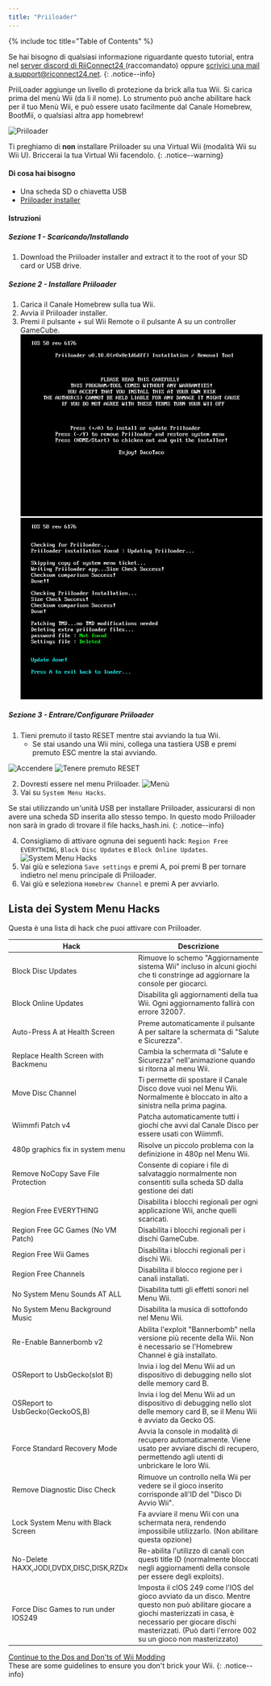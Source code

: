 ```yaml
---
title: "Priiloader"
---
```


{% include toc title="Table of Contents" %}

Se hai bisogno di qualsiasi informazione riguardante questo tutorial, entra nel [server discord di RiiConnect24 ](https://discord.gg/rc24)(raccomandato) oppure [scrivici una mail a support@riconnect24.net](mailto:support@riiconnect24.net).
{: .notice--info}

PriiLoader aggiunge un livello di protezione da brick alla tua Wii. Si carica prima del menù Wii (da li il nome). Lo strumento può anche abilitare hack per il tuo Menù Wii, e può essere usato facilmente dal Canale Homebrew, BootMii, o qualsiasi altra app homebrew!

![Priiloader](/images/priiloader.jpg)

Ti preghiamo di **non** installare Priiloader su una Virtual Wii (modalità Wii su Wii U). Briccerai la tua Virtual Wii facendolo.
{: .notice--warning}

#### Di cosa hai bisogno

- Una scheda SD o chiavetta USB
- [Priiloader installer](https://hbb1.oscwii.org/hbb/priiloader/priiloader.zip)

#### Istruzioni

##### Sezione 1 - Scaricando/Installando

1. Download the Priiloader installer and extract it to the root of your SD card or USB drive.

##### Sezione 2 - Installare Priiloader

1. Carica il Canale Homebrew sulla tua Wii.
2. Avvia il Priiloader installer.
3. Premi il pulsante + sul Wii Remote o il pulsante A su un controller GameCube. ![Installare Priiloader](/images/Priiloader/installer.png) ![Installare](/images/Priiloader/installing.png)

##### Sezione 3 - Entrare/Configurare Priiloader

1. Tieni premuto il tasto RESET mentre stai avviando la tua Wii.
   - Se stai usando una Wii mini, collega una tastiera USB e premi premuto ESC mentre la stai avviando.

![Accendere](/images/Priiloader/on.jpg) ![Tenere premuto RESET](/images/Priiloader/reset.jpg)

2. Dovresti essere nel menu Priiloader. ![Menù](/images/Priiloader/mainmenu.png)
3. Vai su `System Menu Hacks`.

Se stai utilizzando un'unità USB per installare Priiloader, assicurarsi di non avere una scheda SD inserita allo stesso tempo. In questo modo Priiloader non sarà in grado di trovare il file hacks_hash.ini.
{: .notice--info}

4. Consigliamo di attivare ognuna dei seguenti hack: `Region Free EVERYTHING`, `Block Disc Updates` e `Block Online Updates`. ![System Menu Hacks](/images/Priiloader/hacks.png)
1. Vai giù e seleziona `Save settings` e premi A, poi premi B per tornare indietro nel menu principale di Priiloader.
1. Vai giù e seleziona `Homebrew Channel` e premi A per avviarlo.

## Lista dei System Menu Hacks

Questa è una lista di hack che puoi attivare con Priiloader.

| Hack                                    | Descrizione                                                                                                                                                                                                                              |
| --------------------------------------- | ---------------------------------------------------------------------------------------------------------------------------------------------------------------------------------------------------------------------------------------- |
| Block Disc Updates                      | Rimuove lo schemo "Aggiornamente sistema Wii" incluso in alcuni giochi che ti constringe ad aggiornare la console per giocarci.                                                                                                          |
| Block Online Updates                    | Disabilita gli aggiornamenti della tua Wii. Ogni aggiornamento fallirà con errore 32007.                                                                                                                                                 |
| Auto-Press A at Health Screen           | Preme automaticamente il pulsante A per saltare la schermata di "Salute e Sicurezza".                                                                                                                                                    |
| Replace Health Screen with Backmenu     | Cambia la schermata di "Salute e Sicurezza" nell'animazione quando si ritorna al menu Wii.                                                                                                                                               |
| Move Disc Channel                       | Ti permette dii spostare il Canale Disco dove vuoi nel Menu Wii. Normalmente è bloccato in alto a sinistra nella prima pagina.                                                                                                           |
| Wiimmfi Patch v4                        | Patcha automaticamente tutti i giochi che avvi dal Canale Disco per essere usati con Wiimmfi.                                                                                                                                            |
| 480p graphics fix in system menu        | Risolve un piccolo problema con la definizione in 480p nel Menu Wii.                                                                                                                                                                     |
| Remove NoCopy Save File Protection      | Consente di copiare i file di salvataggio normalmente non consentiti sulla scheda SD dalla gestione dei dati                                                                                                                             |
| Region Free EVERYTHING                  | Disabilita i blocchi regionali per ogni applicazione Wii, anche quelli scaricati.                                                                                                                                                        |
| Region Free GC Games (No VM Patch)      | Disabilita i blocchi regionali per i dischi GameCube.                                                                                                                                                                                    |
| Region Free Wii Games                   | Disabilita i blocchi regionali per i dischi Wii.                                                                                                                                                                                         |
| Region Free Channels                    | Disabilita il blocco regione per i canali installati.                                                                                                                                                                                    |
| No System Menu Sounds AT ALL            | Disabilita tutti gli effetti sonori nel Menu Wii.                                                                                                                                                                                        |
| No System Menu Background Music         | Disabilita la musica di sottofondo nel Menu Wii.                                                                                                                                                                                         |
| Re-Enable Bannerbomb v2                 | Abilita l'exploit "Bannerbomb" nella versione più recente della Wii. Non è necessario se l'Homebrew Channel è già installato.                                                                                                            |
| OSReport to UsbGecko(slot B)            | Invia i log del Menu Wii ad un dispositivo di debugging nello slot delle memory card B.                                                                                                                                                  |
| OSReport to UsbGecko(GeckoOS,B)         | Invia i log del Menu Wii ad un dispositivo di debugging nello slot delle memory card B, se il Menu Wii è avviato da Gecko OS.                                                                                                            |
| Force Standard Recovery Mode            | Avvia la console in modalità di recupero automaticamente. Viene usato per avviare dischi di recupero, permettendo agli utenti di unbrickare le loro Wii.                                                                                 |
| Remove Diagnostic Disc Check            | Rimuove un controllo nella Wii per vedere se il gioco inserito corrisponde all'ID del "Disco Di Avvio Wii".                                                                                                                              |
| Lock System Menu with Black Screen      | Fa avviare il menu Wii con una schermata nera, rendendo impossibile utilizzarlo. (Non abilitare questa opzione)                                                                                                                          |
| No-Delete HAXX,JODI,DVDX,DISC,DISK,RZDx | Re-abilita l'utilizzo di canali con questi title ID (normalmente bloccati negli aggiornamenti della console per essere degli exploits).                                                                                                  |
| Force Disc Games to run under IOS249    | Imposta il cIOS 249 come l'IOS del gioco avviato da un disco. Mentre questo non può abilitare giocare a giochi masterizzati in casa, è necessario per giocare dischi masterizzati. (Può darti l'errore 002 su un gioco non masterizzato) |

[Continue to the Dos and Don'ts of Wii Modding](dosanddonts)<br> These are some guidelines to ensure you don't brick your Wii.
{: .notice--info}
